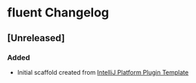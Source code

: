 <!-- Keep a Changelog guide -> https://keepachangelog.com -->

# fluent Changelog

## [Unreleased]
### Added
- Initial scaffold created from [IntelliJ Platform Plugin Template](https://github.com/JetBrains/intellij-platform-plugin-template)
